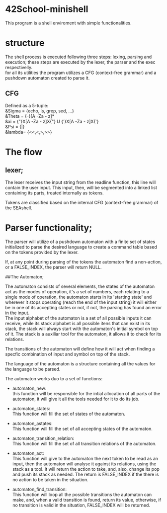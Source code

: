 # 42School-minishell
This program is a shell enviroment with simple functionalities.  

# structure  

The shell process is executed following three steps: lexing, parsing and execution; these steps are executed by the lexer, the parser and the exec respectivelly.  
for all its utilities the program utilizes a CFG (context-free grammar) and a pushdown automaton created to parse it.  

## CFG  

Defined as a 5-tuple:  
    &Sigma =    {echo, ls, grep, sed, ...}  
    &Theta =    {-}[A -Za - z]*  
    &xi    =    {"}X[A -Za - z]X{"} U {'}X[A -Za - z]X{'}  
    &Psi   =    {|}  
    &lambda=    {<<,<,>,>>}  

# The flow  

## lexer; 
The lexer receives the input string from the readline function, this line will contain the user input. This input, then, will be segmented into a linked list containing its parts, treated internally as tokens.

Tokens are classified based on the internal CFG (context-free grammar) of the SEAshell.


# Parser functionality;  

The parser will utilize of a pushdown automaton with a finite set of states initialized to parse the desired language to create a command table based on the tokens provided by the lexer.  

If, at any point during parsing of the tokens the automaton find a non-action, or a FALSE_INDEX, the parser will return NULL.  

##The Automaton;  

The automaton consists of several elements, the states of the automaton act as the modes of operation, it's a set of numbers, each relating to a single mode of operation, the automaton starts in its 'starting state' and wherever it stops operating (reach the end of the input string) it will either be in one of its accepting states or not, if not, the parsing has found an error in the input.  
The input alphabet of the automaton is a set of all possible inputs it can receive, while its stack alphabet is all possible itens that can exist in its stack, the stack will always start with the automaton's initial symbol on top of it. The stack is a auxiliar tool for the automaton, it allows it to check for its relations.  

The transitions of the automaton will define how it will act when finding a specfic combination of input and symbol on top of the stack.  

The language of the automaton is a structure containing all the values for the language to be parsed.  

The automaton works duo to a set of functions:  

- automaton_new:  
    this function will be responsible for the intial allocation of all parts of the automaton, it will give it all the tools needed for it to do its job.  

- automaton_states:  
    This function will fill the set of states of the automaton.  

- automaton_astates:  
    This function will fill the set of all accepting states of the automaton.  

- automaton_transition_relation:  
    This function will fill the set of all transition relations of the automaton.  

- automaton_act:  
    This function will give to the automaton the next token to be read as an input, then the automaton will analyse it against its relations, using the stack as a tool. It will return the action to take, and, also, change its pop and push its stack as needed. The return is FALSE_INDEX if the there is no action to be taken in the situation.  

- automaton_find_transition:  
    This function will loop all the possible transitions the automaton can make, and, when a valid transition is found, return its value, otherwise, if no transition is valid in the situation, FALSE_INDEX will be returned. 


